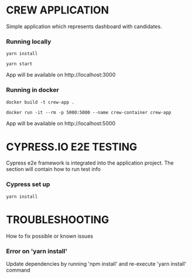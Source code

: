 # CREW APPLICATION

Simple application which represents dashboard with candidates.

### Running locally
`yarn install`

`yarn start`

App will be available on http://localhost:3000


### Running in docker
`docker build -t crew-app .`

`docker run -it --rm -p 5000:5000 --name crew-container crew-app`

App will be available on http://localhost:5000

# CYPRESS.IO E2E TESTING

Cypress e2e framework is integrated into the application project. The section will contain how to run test info

### Cypress set up
`yarn install`

# TROUBLESHOOTING
How to fix possible or known issues

### Error on 'yarn install'
Update dependencies by running 'npm install' and re-execute 'yarn install' command 

